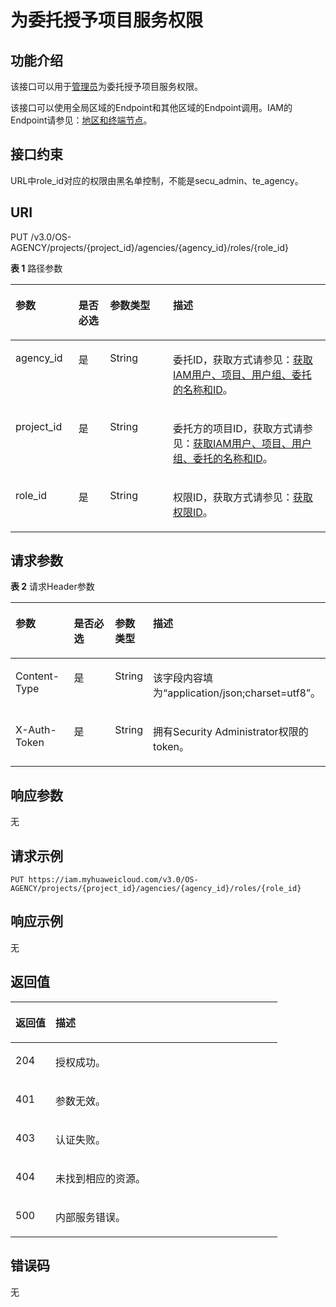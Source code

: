 # 为委托授予项目服务权限<a name="zh-cn_topic_0079467620"></a>

## 功能介绍<a name="zh-cn_topic_0222594326_section1330814491555"></a>

该接口可以用于[管理员](https://support.huaweicloud.com/usermanual-iam/zh-cn_topic_0079496985.html)为委托授予项目服务权限。

该接口可以使用全局区域的Endpoint和其他区域的Endpoint调用。IAM的Endpoint请参见：[地区和终端节点](https://developer.huaweicloud.com/endpoint?IAM)。

## 接口约束<a name="zh-cn_topic_0222594326_section19309184945518"></a>

URL中role\_id对应的权限由黑名单控制，不能是secu\_admin、te\_agency。

## URI<a name="zh-cn_topic_0222594326_section13310184915516"></a>

PUT /v3.0/OS-AGENCY/projects/\{project\_id\}/agencies/\{agency\_id\}/roles/\{role\_id\}

**表 1**  路径参数

<a name="zh-cn_topic_0222594326_table031294913553"></a>
<table><thead align="left"><tr id="zh-cn_topic_0222594326_row12311104955519"><th class="cellrowborder" valign="top" width="20%" id="mcps1.2.5.1.1"><p id="zh-cn_topic_0222594326_p1131218497550"><a name="zh-cn_topic_0222594326_p1131218497550"></a><a name="zh-cn_topic_0222594326_p1131218497550"></a>参数</p>
</th>
<th class="cellrowborder" valign="top" width="10%" id="mcps1.2.5.1.2"><p id="zh-cn_topic_0222594326_p4313124945513"><a name="zh-cn_topic_0222594326_p4313124945513"></a><a name="zh-cn_topic_0222594326_p4313124945513"></a>是否必选</p>
</th>
<th class="cellrowborder" valign="top" width="20%" id="mcps1.2.5.1.3"><p id="zh-cn_topic_0222594326_p13131249175517"><a name="zh-cn_topic_0222594326_p13131249175517"></a><a name="zh-cn_topic_0222594326_p13131249175517"></a>参数类型</p>
</th>
<th class="cellrowborder" valign="top" width="50%" id="mcps1.2.5.1.4"><p id="zh-cn_topic_0222594326_p17313949115511"><a name="zh-cn_topic_0222594326_p17313949115511"></a><a name="zh-cn_topic_0222594326_p17313949115511"></a>描述</p>
</th>
</tr>
</thead>
<tbody><tr id="zh-cn_topic_0222594326_row13121549175511"><td class="cellrowborder" valign="top" width="20%" headers="mcps1.2.5.1.1 "><p id="zh-cn_topic_0222594326_p15314204917553"><a name="zh-cn_topic_0222594326_p15314204917553"></a><a name="zh-cn_topic_0222594326_p15314204917553"></a>agency_id</p>
</td>
<td class="cellrowborder" valign="top" width="10%" headers="mcps1.2.5.1.2 "><p id="zh-cn_topic_0222594326_p1131416496554"><a name="zh-cn_topic_0222594326_p1131416496554"></a><a name="zh-cn_topic_0222594326_p1131416496554"></a>是</p>
</td>
<td class="cellrowborder" valign="top" width="20%" headers="mcps1.2.5.1.3 "><p id="zh-cn_topic_0222594326_p931510494556"><a name="zh-cn_topic_0222594326_p931510494556"></a><a name="zh-cn_topic_0222594326_p931510494556"></a>String</p>
</td>
<td class="cellrowborder" valign="top" width="50%" headers="mcps1.2.5.1.4 "><p id="zh-cn_topic_0222594326_p3315124985510"><a name="zh-cn_topic_0222594326_p3315124985510"></a><a name="zh-cn_topic_0222594326_p3315124985510"></a>委托ID，获取方式请参见：<a href="获取IAM用户-项目-用户组-委托的名称和ID.md">获取IAM用户、项目、用户组、委托的名称和ID</a>。</p>
</td>
</tr>
<tr id="zh-cn_topic_0222594326_row1312194918559"><td class="cellrowborder" valign="top" width="20%" headers="mcps1.2.5.1.1 "><p id="zh-cn_topic_0222594326_p53161649145514"><a name="zh-cn_topic_0222594326_p53161649145514"></a><a name="zh-cn_topic_0222594326_p53161649145514"></a>project_id</p>
</td>
<td class="cellrowborder" valign="top" width="10%" headers="mcps1.2.5.1.2 "><p id="zh-cn_topic_0222594326_p1431684920552"><a name="zh-cn_topic_0222594326_p1431684920552"></a><a name="zh-cn_topic_0222594326_p1431684920552"></a>是</p>
</td>
<td class="cellrowborder" valign="top" width="20%" headers="mcps1.2.5.1.3 "><p id="zh-cn_topic_0222594326_p14316174995518"><a name="zh-cn_topic_0222594326_p14316174995518"></a><a name="zh-cn_topic_0222594326_p14316174995518"></a>String</p>
</td>
<td class="cellrowborder" valign="top" width="50%" headers="mcps1.2.5.1.4 "><p id="zh-cn_topic_0222594326_p83171949155510"><a name="zh-cn_topic_0222594326_p83171949155510"></a><a name="zh-cn_topic_0222594326_p83171949155510"></a>委托方的项目ID，获取方式请参见：<a href="获取IAM用户-项目-用户组-委托的名称和ID.md">获取IAM用户、项目、用户组、委托的名称和ID</a>。</p>
</td>
</tr>
<tr id="zh-cn_topic_0222594326_row10312104995517"><td class="cellrowborder" valign="top" width="20%" headers="mcps1.2.5.1.1 "><p id="zh-cn_topic_0222594326_p17317154917559"><a name="zh-cn_topic_0222594326_p17317154917559"></a><a name="zh-cn_topic_0222594326_p17317154917559"></a>role_id</p>
</td>
<td class="cellrowborder" valign="top" width="10%" headers="mcps1.2.5.1.2 "><p id="zh-cn_topic_0222594326_p03181490556"><a name="zh-cn_topic_0222594326_p03181490556"></a><a name="zh-cn_topic_0222594326_p03181490556"></a>是</p>
</td>
<td class="cellrowborder" valign="top" width="20%" headers="mcps1.2.5.1.3 "><p id="zh-cn_topic_0222594326_p6318174955516"><a name="zh-cn_topic_0222594326_p6318174955516"></a><a name="zh-cn_topic_0222594326_p6318174955516"></a>String</p>
</td>
<td class="cellrowborder" valign="top" width="50%" headers="mcps1.2.5.1.4 "><p id="zh-cn_topic_0222594326_p20319164975514"><a name="zh-cn_topic_0222594326_p20319164975514"></a><a name="zh-cn_topic_0222594326_p20319164975514"></a>权限ID，获取方式请参见：<a href="查询权限列表.md">获取权限ID</a>。</p>
</td>
</tr>
</tbody>
</table>

## 请求参数<a name="zh-cn_topic_0222594326_section1432034914552"></a>

**表 2**  请求Header参数

<a name="zh-cn_topic_0222594326_HeaderParameter"></a>
<table><thead align="left"><tr id="zh-cn_topic_0222594326_row123211849145510"><th class="cellrowborder" valign="top" width="20%" id="mcps1.2.5.1.1"><p id="zh-cn_topic_0222594326_p173221949195519"><a name="zh-cn_topic_0222594326_p173221949195519"></a><a name="zh-cn_topic_0222594326_p173221949195519"></a>参数</p>
</th>
<th class="cellrowborder" valign="top" width="20%" id="mcps1.2.5.1.2"><p id="zh-cn_topic_0222594326_p4322144925520"><a name="zh-cn_topic_0222594326_p4322144925520"></a><a name="zh-cn_topic_0222594326_p4322144925520"></a>是否必选</p>
</th>
<th class="cellrowborder" valign="top" width="10%" id="mcps1.2.5.1.3"><p id="zh-cn_topic_0222594326_p1132312499555"><a name="zh-cn_topic_0222594326_p1132312499555"></a><a name="zh-cn_topic_0222594326_p1132312499555"></a>参数类型</p>
</th>
<th class="cellrowborder" valign="top" width="50%" id="mcps1.2.5.1.4"><p id="zh-cn_topic_0222594326_p6323134985517"><a name="zh-cn_topic_0222594326_p6323134985517"></a><a name="zh-cn_topic_0222594326_p6323134985517"></a>描述</p>
</th>
</tr>
</thead>
<tbody><tr id="zh-cn_topic_0222594326_row1732164915512"><td class="cellrowborder" valign="top" width="20%" headers="mcps1.2.5.1.1 "><p id="zh-cn_topic_0222594326_p11323104915553"><a name="zh-cn_topic_0222594326_p11323104915553"></a><a name="zh-cn_topic_0222594326_p11323104915553"></a>Content-Type</p>
</td>
<td class="cellrowborder" valign="top" width="20%" headers="mcps1.2.5.1.2 "><p id="zh-cn_topic_0222594326_p4324144912553"><a name="zh-cn_topic_0222594326_p4324144912553"></a><a name="zh-cn_topic_0222594326_p4324144912553"></a>是</p>
</td>
<td class="cellrowborder" valign="top" width="10%" headers="mcps1.2.5.1.3 "><p id="zh-cn_topic_0222594326_p4324174920552"><a name="zh-cn_topic_0222594326_p4324174920552"></a><a name="zh-cn_topic_0222594326_p4324174920552"></a>String</p>
</td>
<td class="cellrowborder" valign="top" width="50%" headers="mcps1.2.5.1.4 "><p id="zh-cn_topic_0222594326_p1032524911558"><a name="zh-cn_topic_0222594326_p1032524911558"></a><a name="zh-cn_topic_0222594326_p1032524911558"></a>该字段内容填为“application/json;charset=utf8”。</p>
</td>
</tr>
<tr id="zh-cn_topic_0222594326_row11321144965520"><td class="cellrowborder" valign="top" width="20%" headers="mcps1.2.5.1.1 "><p id="zh-cn_topic_0222594326_p332574910556"><a name="zh-cn_topic_0222594326_p332574910556"></a><a name="zh-cn_topic_0222594326_p332574910556"></a>X-Auth-Token</p>
</td>
<td class="cellrowborder" valign="top" width="20%" headers="mcps1.2.5.1.2 "><p id="zh-cn_topic_0222594326_p53255497556"><a name="zh-cn_topic_0222594326_p53255497556"></a><a name="zh-cn_topic_0222594326_p53255497556"></a>是</p>
</td>
<td class="cellrowborder" valign="top" width="10%" headers="mcps1.2.5.1.3 "><p id="zh-cn_topic_0222594326_p1326449105510"><a name="zh-cn_topic_0222594326_p1326449105510"></a><a name="zh-cn_topic_0222594326_p1326449105510"></a>String</p>
</td>
<td class="cellrowborder" valign="top" width="50%" headers="mcps1.2.5.1.4 "><p id="zh-cn_topic_0222594326_p1732617491559"><a name="zh-cn_topic_0222594326_p1732617491559"></a><a name="zh-cn_topic_0222594326_p1732617491559"></a>拥有Security Administrator权限的token。</p>
</td>
</tr>
</tbody>
</table>

## 响应参数<a name="zh-cn_topic_0222594326_section10326849135511"></a>

无

## 请求示例<a name="zh-cn_topic_0222594326_section11327549165514"></a>

```
PUT https://iam.myhuaweicloud.com/v3.0/OS-AGENCY/projects/{project_id}/agencies/{agency_id}/roles/{role_id}
```

## 响应示例<a name="zh-cn_topic_0222594326_section2033014919552"></a>

无

## 返回值<a name="zh-cn_topic_0222594326_section1733113496557"></a>

<a name="zh-cn_topic_0222594326_table1489"></a>
<table><thead align="left"><tr id="zh-cn_topic_0222594326_row6331349115515"><th class="cellrowborder" valign="top" width="15%" id="mcps1.1.3.1.1"><p id="zh-cn_topic_0222594326_p143321949105518"><a name="zh-cn_topic_0222594326_p143321949105518"></a><a name="zh-cn_topic_0222594326_p143321949105518"></a>返回值</p>
</th>
<th class="cellrowborder" valign="top" width="85%" id="mcps1.1.3.1.2"><p id="zh-cn_topic_0222594326_p8333144912553"><a name="zh-cn_topic_0222594326_p8333144912553"></a><a name="zh-cn_topic_0222594326_p8333144912553"></a>描述</p>
</th>
</tr>
</thead>
<tbody><tr id="zh-cn_topic_0222594326_row33318491559"><td class="cellrowborder" valign="top" width="15%" headers="mcps1.1.3.1.1 "><p id="zh-cn_topic_0222594326_p113335498556"><a name="zh-cn_topic_0222594326_p113335498556"></a><a name="zh-cn_topic_0222594326_p113335498556"></a>204</p>
</td>
<td class="cellrowborder" valign="top" width="85%" headers="mcps1.1.3.1.2 "><p id="zh-cn_topic_0222594326_p4333849155516"><a name="zh-cn_topic_0222594326_p4333849155516"></a><a name="zh-cn_topic_0222594326_p4333849155516"></a>授权成功。</p>
</td>
</tr>
<tr id="zh-cn_topic_0222594326_row43321149185515"><td class="cellrowborder" valign="top" width="15%" headers="mcps1.1.3.1.1 "><p id="zh-cn_topic_0222594326_p1433417499552"><a name="zh-cn_topic_0222594326_p1433417499552"></a><a name="zh-cn_topic_0222594326_p1433417499552"></a>401</p>
</td>
<td class="cellrowborder" valign="top" width="85%" headers="mcps1.1.3.1.2 "><p id="zh-cn_topic_0222594326_p933418491559"><a name="zh-cn_topic_0222594326_p933418491559"></a><a name="zh-cn_topic_0222594326_p933418491559"></a>参数无效。</p>
</td>
</tr>
<tr id="zh-cn_topic_0222594326_row2332114914550"><td class="cellrowborder" valign="top" width="15%" headers="mcps1.1.3.1.1 "><p id="zh-cn_topic_0222594326_p333534935519"><a name="zh-cn_topic_0222594326_p333534935519"></a><a name="zh-cn_topic_0222594326_p333534935519"></a>403</p>
</td>
<td class="cellrowborder" valign="top" width="85%" headers="mcps1.1.3.1.2 "><p id="zh-cn_topic_0222594326_p143357492552"><a name="zh-cn_topic_0222594326_p143357492552"></a><a name="zh-cn_topic_0222594326_p143357492552"></a>认证失败。</p>
</td>
</tr>
<tr id="zh-cn_topic_0222594326_row1733224916552"><td class="cellrowborder" valign="top" width="15%" headers="mcps1.1.3.1.1 "><p id="zh-cn_topic_0222594326_p163361249115512"><a name="zh-cn_topic_0222594326_p163361249115512"></a><a name="zh-cn_topic_0222594326_p163361249115512"></a>404</p>
</td>
<td class="cellrowborder" valign="top" width="85%" headers="mcps1.1.3.1.2 "><p id="zh-cn_topic_0222594326_p933644995511"><a name="zh-cn_topic_0222594326_p933644995511"></a><a name="zh-cn_topic_0222594326_p933644995511"></a>未找到相应的资源。</p>
</td>
</tr>
<tr id="zh-cn_topic_0222594326_row15332349155512"><td class="cellrowborder" valign="top" width="15%" headers="mcps1.1.3.1.1 "><p id="zh-cn_topic_0222594326_p14337144915510"><a name="zh-cn_topic_0222594326_p14337144915510"></a><a name="zh-cn_topic_0222594326_p14337144915510"></a>500</p>
</td>
<td class="cellrowborder" valign="top" width="85%" headers="mcps1.1.3.1.2 "><p id="zh-cn_topic_0222594326_p153372497557"><a name="zh-cn_topic_0222594326_p153372497557"></a><a name="zh-cn_topic_0222594326_p153372497557"></a>内部服务错误。</p>
</td>
</tr>
</tbody>
</table>

## 错误码<a name="zh-cn_topic_0222594326_section033734995517"></a>

无


